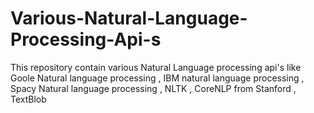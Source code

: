 # Various-Natural-Language-Processing-Api-s
This repository contain various Natural Language processing api's like Goole Natural language processing , IBM natural language processing , Spacy Natural language processing , NLTK , CoreNLP from Stanford , TextBlob 

